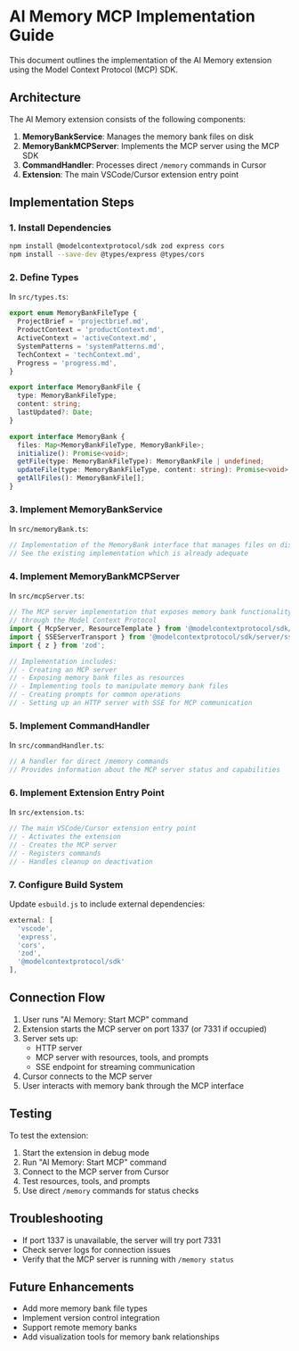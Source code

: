 # AI Memory MCP Implementation Guide

This document outlines the implementation of the AI Memory extension using the Model Context Protocol (MCP) SDK.

## Architecture

The AI Memory extension consists of the following components:

1. **MemoryBankService**: Manages the memory bank files on disk
2. **MemoryBankMCPServer**: Implements the MCP server using the MCP SDK
3. **CommandHandler**: Processes direct `/memory` commands in Cursor
4. **Extension**: The main VSCode/Cursor extension entry point

## Implementation Steps

### 1. Install Dependencies

```bash
npm install @modelcontextprotocol/sdk zod express cors
npm install --save-dev @types/express @types/cors
```

### 2. Define Types

In `src/types.ts`:

```typescript
export enum MemoryBankFileType {
  ProjectBrief = 'projectbrief.md',
  ProductContext = 'productContext.md',
  ActiveContext = 'activeContext.md',
  SystemPatterns = 'systemPatterns.md',
  TechContext = 'techContext.md',
  Progress = 'progress.md',
}

export interface MemoryBankFile {
  type: MemoryBankFileType;
  content: string;
  lastUpdated?: Date;
}

export interface MemoryBank {
  files: Map<MemoryBankFileType, MemoryBankFile>;
  initialize(): Promise<void>;
  getFile(type: MemoryBankFileType): MemoryBankFile | undefined;
  updateFile(type: MemoryBankFileType, content: string): Promise<void>;
  getAllFiles(): MemoryBankFile[];
}
```

### 3. Implement MemoryBankService

In `src/memoryBank.ts`:

```typescript
// Implementation of the MemoryBank interface that manages files on disk
// See the existing implementation which is already adequate
```

### 4. Implement MemoryBankMCPServer

In `src/mcpServer.ts`:

```typescript
// The MCP server implementation that exposes memory bank functionality
// through the Model Context Protocol
import { McpServer, ResourceTemplate } from '@modelcontextprotocol/sdk/server/mcp.js';
import { SSEServerTransport } from '@modelcontextprotocol/sdk/server/sse.js';
import { z } from 'zod';

// Implementation includes:
// - Creating an MCP server
// - Exposing memory bank files as resources
// - Implementing tools to manipulate memory bank files
// - Creating prompts for common operations
// - Setting up an HTTP server with SSE for MCP communication
```

### 5. Implement CommandHandler

In `src/commandHandler.ts`:

```typescript
// A handler for direct /memory commands
// Provides information about the MCP server status and capabilities
```

### 6. Implement Extension Entry Point

In `src/extension.ts`:

```typescript
// The main VSCode/Cursor extension entry point
// - Activates the extension
// - Creates the MCP server
// - Registers commands
// - Handles cleanup on deactivation
```

### 7. Configure Build System

Update `esbuild.js` to include external dependencies:

```javascript
external: [
  'vscode', 
  'express', 
  'cors', 
  'zod',
  '@modelcontextprotocol/sdk'
],
```

## Connection Flow

1. User runs "AI Memory: Start MCP" command
2. Extension starts the MCP server on port 1337 (or 7331 if occupied)
3. Server sets up:
   - HTTP server
   - MCP server with resources, tools, and prompts
   - SSE endpoint for streaming communication
4. Cursor connects to the MCP server
5. User interacts with memory bank through the MCP interface

## Testing

To test the extension:

1. Start the extension in debug mode
2. Run "AI Memory: Start MCP" command
3. Connect to the MCP server from Cursor
4. Test resources, tools, and prompts
5. Use direct `/memory` commands for status checks

## Troubleshooting

- If port 1337 is unavailable, the server will try port 7331
- Check server logs for connection issues
- Verify that the MCP server is running with `/memory status`

## Future Enhancements

- Add more memory bank file types
- Implement version control integration
- Support remote memory banks
- Add visualization tools for memory bank relationships 
